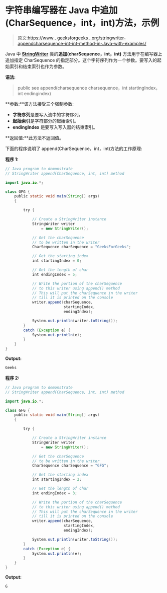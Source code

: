 # 字符串编写器在 Java 中追加(CharSequence，int，int)方法，示例

> 原文:[https://www . geeksforgeeks . org/stringwriter-appendcharsequence-int-int-method-in-Java-with-examples/](https://www.geeksforgeeks.org/stringwriter-appendcharsequence-int-int-method-in-java-with-examples/)

Java 中 **[StringWriter](https://www.geeksforgeeks.org/java-io-stringwriter-class-in-java/)** 类的**追加(charSequence，int，int)** 方法用于在编写器上追加指定 CharSequence 的指定部分。这个字符序列作为一个参数。要写入的起始索引和结束索引也作为参数。

**语法:**

> public see append(charsequence charsequence，int startingIndex，int endingindex)

**参数:**该方法接受三个强制参数:

*   **字符序列**是要写入流中的字符序列。
*   **起始索引**是字符部分的起始索引。
*   **endingIndex** 是要写入写入器的结束索引。

**返回值:**此方法不返回值。

下面的程序说明了 append(CharSequence，int，int)方法的工作原理:

**程序 1:**

```java
// Java program to demonstrate
// StringWriter append(CharSequence, int, int) method

import java.io.*;

class GFG {
    public static void main(String[] args)
    {

        try {

            // Create a StringWriter instance
            StringWriter writer
                = new StringWriter();

            // Get the charSequence
            // to be written in the writer
            CharSequence charSequence = "GeeksForGeeks";

            // Get the starting index
            int startingIndex = 0;

            // Get the length of char
            int endingIndex = 5;

            // Write the portion of the charSequence
            // to this writer using append() method
            // This will put the charSequence in the writer
            // till it is printed on the console
            writer.append(charSequence,
                          startingIndex,
                          endingIndex);

            System.out.println(writer.toString());
        }
        catch (Exception e) {
            System.out.println(e);
        }
    }
}
```

**Output:**

```java
Geeks

```

**程序 2:**

```java
// Java program to demonstrate
// StringWriter append(CharSequence, int, int) method

import java.io.*;

class GFG {
    public static void main(String[] args)
    {

        try {

            // Create a StringWriter instance
            StringWriter writer
                = new StringWriter();

            // Get the charSequence
            // to be written in the writer
            CharSequence charSequence = "GFG";

            // Get the starting index
            int startingIndex = 2;

            // Get the length of char
            int endingIndex = 3;

            // Write the portion of the charSequence
            // to this writer using append() method
            // This will put the charSequence in the writer
            // till it is printed on the console
            writer.append(charSequence,
                          startingIndex,
                          endingIndex);

            System.out.println(writer.toString());
        }
        catch (Exception e) {
            System.out.println(e);
        }
    }
}
```

**Output:**

```java
G

```